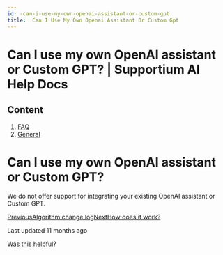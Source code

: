 ```yaml
---
id: -can-i-use-my-own-openai-assistant-or-custom-gpt
title:  Can I Use My Own Openai Assistant Or Custom Gpt
---
```



# Can I use my own OpenAI assistant or Custom GPT? | Supportium AI Help Docs

## Content

  1. [FAQ](/faq)
  2. [General](/faq/general)

# Can I use my own OpenAI assistant or Custom GPT?

We do not offer support for integrating your existing OpenAI assistant or Custom GPT.

[PreviousAlgorithm change log](/faq/general/algorithm-change-log)[NextHow does it work?](/faq/general/how-does-it-work)

Last updated 11 months ago

Was this helpful?
